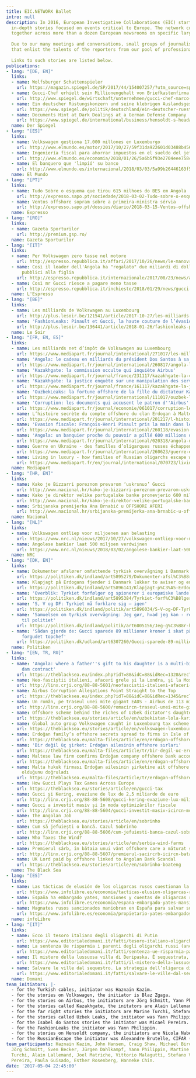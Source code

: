 ```yaml
---
title: EIC.NETWORK Ballet
intro: null
description: In 2016, European Investigative Collaborations (EIC) started publishing
  in-depth stories focused on events critical to Europe. The network currently includes journalists, information-designers and technologists working 
  together across more than a dozen European newsrooms on specific large-scale projects. 
  
  Due to our many meetings and conversations, small groups of journalists in our network discuss ideas for cross-border stories and publish articles 
  that enlist the talents of the reporters from our pool of professionals.
  
  Links to such stories are listed below.
publications:
- lang: "[DE, EN]"
  links:
  - name: Wolfsburger Schatten­spieler
    url: https://magazin.spiegel.de/SP/2017/44/154007257/?utm_source=spon&utm_campaign=centerpage
  - name: Gucci-Chef erhielt sein Millionengehalt von Briefkastenfirma
    url: http://www.spiegel.de/wirtschaft/unternehmen/gucci-chef-marco-bizzarri-erhielt-gehalt-von-briefkastenfirma-a-1189982.html
  - name: Ein deutscher Rüstungskonzern und seine klebrigen Auslandsgeschäfte
    url: https://www.spiegel.de/politik/deutschland/ein-deutscher-ruestungskonzern-und-seine-klebrigen-auslandsgeschaefte-a-3e74c70d-708c-4ae9-93e9-fbe81aae9bba
  - name: Documents Hint at Dark Dealings at a German Defense Company
    url: https://www.spiegel.de/international/business/hensoldt-s-headache-documents-hint-at-shady-dealings-by-prominent-german-defense-company-a-0ab0fef2-daad-4dbc-baa0-568c128e8f67
  name: Der Spiegel
- lang: "[ES]"
  links:
  - name: Volkswagen gestiona 17.000 millones en Luxemburgo
    url: http://www.elmundo.es/motor/2017/10/27/59f31da922601d03488b456f.html
  - name: Ingeniería fiscal para ahorrar impuestos en el sueldo del jefe de Gucci
    url: http://www.elmundo.es/economia/2018/01/26/5a6b5f93e2704eee758c059d.html
  - name: El banquero que 'limpió' su banco
    url: http://www.elmundo.es/internacional/2018/03/03/5a99b26446163f57358b457b.html
  name: El Mundo
- lang: "[PT]"
  links:
  - name: Tudo Sobre o esquema que tirou 615 milhoes do BES em Angola
    url: http://expresso.sapo.pt/sociedade/2018-03-02-Tudo-sobre-o-esquema-que-tirou-615-milhoes-do-BES-em-Angola
  - name: Ventos offshore sopram sobre a primeira-ministra sérvia
    url: http://expresso.sapo.pt/dossies/diario/2018-03-15-Ventos-offshore-sopram-sobre-a-primeira-ministra-servia
  name: Expresso
- lang: "[RO]"
  links:
  - name: Gazeta Sporturilor
    url: http://premium.gsp.ro/
  name: Gazeta Sporturilor
- lang: "[IT]"
  links:
  - name: Per Volkswagen zero tasse nel motore
    url: http://espresso.repubblica.it/affari/2017/10/26/news/le-manovre-di-volkswagen-in-lussemburgo-1.312863?ref=HEF_RULLO
  - name: Così il leader dell'Angola ha "regalato" due miliardi di dollari di soldi
      pubblici alla figlia
    url: http://espresso.repubblica.it/internazionale/2017/08/23/news/angola-l-ultimo-regalo-del-presidente-dos-santos-1.308523
  - name: Così mr Gucci riesce a pagare meno tasse
    url: http://espresso.repubblica.it/inchieste/2018/01/29/news/gucci-evasione-griffata-1.317606
  name: L'Espresso
- lang: "[BE]"
  links:
  - name: Les milliards de Volkswagen au Luxembourg
    url: http://plus.lesoir.be/121541/article/2017-10-27/les-milliards-de-volkswagen-au-luxembourg
  - name: 'FashionLeaks: Pinault et Gucci, la haute couture de l’évasion fiscale'
    url: http://plus.lesoir.be/136441/article/2018-01-26/fashionleaks-pinault-et-gucci-la-haute-couture-de-levasion-fiscale
  name: Le Soir
- lang: "[FR, EN, ES]"
  links:
  - name: Les milliards net d’impôt de Volkswagen au Luxembourg
    url: https://www.mediapart.fr/journal/international/271017/les-milliards-net-d-impot-de-volkswagen-au-luxembourg
  - name: 'Angola: le cadeau en milliards du président Dos Santos à sa fille'
    url: https://www.mediapart.fr/journal/international/260817/angola-le-cadeau-en-milliards-du-president-dos-santos-sa-fille
  - name: 'Kazakhgate: la commission occulte qui inquiète Airbus'
    url: https://www.mediapart.fr/journal/france/231117/kazakhgate-la-commission-occulte-qui-inquiete-airbus
  - name: 'Kazakhgate: la justice enquête sur une manipulation des services secrets'
    url: https://www.mediapart.fr/journal/france/161117/kazakhgate-la-justice-enquete-sur-une-manipulation-des-services-secrets
  - name: 'OuzbekLeaks: la fortune offshore de la fille du dictateur Karimov'
    url: https://www.mediapart.fr/journal/international/111017/ouzbek-leaks-fille-de-dictateur-et-amie-des-stars-elle-127-millions-deuros-dans
  - name: 'Corruption: les documents qui accusent le patron d''Airbus'
    url: https://www.mediapart.fr/journal/economie/061017/corruption-les-documents-qui-accusent-le-patron-dairbus
  - name: L’histoire secrète du compte offshore du clan Erdogan à Malte
    url: https://www.mediapart.fr/journal/international/201217/l-histoire-secrete-du-compte-offshore-du-clan-erdogan-malte
  - name: 'Evasion fiscale: François-Henri Pinault pris la main dans le sac'
    url: https://www.mediapart.fr/journal/international/260118/evasion-fiscale-francois-henri-pinault-pris-la-main-dans-le-sac
  - name: 'Angola: un banquier proche du pouvoir a pillé 600 millions de dollars'
    url: https://www.mediapart.fr/journal/international/020318/angola-un-banquier-proche-du-pouvoir-pille-600-millions-de-dollars
  - name: Guerre en Ukraine - des familles d’oligarques russes échappent aux sanctions en France
    url: https://www.mediapart.fr/journal/international/260623/guerre-en-ukraine-des-familles-d-oligarques-russes-echappent-aux-sanctions-en-france
  - name: Living in luxury - how families of Russian oligarchs escape war sanctions in France
    url: https://www.mediapart.fr/en/journal/international/070723/living-luxury-how-families-russian-oligarchs-escape-war-sanctions-france
  name: Mediapart
- lang: "[HR, EN]"
  links:
  - name: Kako je Bizzarri poreznom prevarom ‘uskrsnuo’ Gucci
    url: http://www.nacional.hr/kako-je-bizzarri-poreznom-prevarom-uskrsnuo-gucci/
  - name: Kako je direktor velike portugalske banke pronevjerio 600 milijuna dolara
    url: http://www.nacional.hr/kako-je-direktor-velike-portugalske-banke-pronevjerio-600-milijuna-dolara
  - name: Srbijanska premijerka Ana Brnabić u OFFSHORE AFERI
    url: http://www.nacional.hr/srbijanska-premijerka-ana-brnabic-u-offshore-aferi
  name: Nacional
- lang: "[NL]"
  links:
  - name: Volkswagen ontliep voor miljoenen aan belasting
    url: https://www.nrc.nl/nieuws/2017/10/27/volkswagen-ontliep-voor-miljoenen-aan-belasting-13703931-a1578994
  - name: Angolese bankier laat 500 miljoen verdwijnen
    url: https://www.nrc.nl/nieuws/2018/03/02/angolese-bankier-laat-500-miljoen-verdwijnen-a1594282
  name: NRC
- lang: "[DK, EN]"
  links:
  - name: Dokumenter afslører omfattende tyrkisk overvågning i Danmark
    url: https://politiken.dk/indland/art5895279/Dokumenter-afsl%C3%B8rer-omfattende-tyrkisk-overv%C3%A5gning-i-Danmark
  - name: Klapjagt på Erdogans fjender i Danmark lukker to aviser og endnu en friskole
    url: https://politiken.dk/indland/art5896141/Klapjagt-p%C3%A5-Erdogans-fjender-i-Danmark-lukker-to-aviser-og-endnu-en-friskole
  - name: 'Overblik: Tyrkiet forfølger og spionerer i europæiske lande'
    url: https://politiken.dk/indland/art5895384/Tyrkiet-forf%C3%B8lger-og-spionerer-i-europ%C3%A6iske-lande
  - name: 'S, V og DF: Tyrkiet må forklare sig – igen'
    url: https://politiken.dk/indland/politik/art5896034/S-V-og-DF-Tyrkiet-m%C3%A5-forklare-sig-%E2%80%93-igen
  - name: 'Samuelsen om tyrkisk overvågning: Jeg gør, hvad jeg kan - resten er op
      til politiet'
    url: https://politiken.dk/indland/politik/art6005156/Jeg-g%C3%B8r-hvad-jeg-kan-resten-er-op-til-politiet
  - name: 'Sådan gjorde de: Gucci sparede 89 millioner kroner i skat på lønnen til
      forgudet topchef'
    url: https://politiken.dk/udland/art6307260/Gucci-sparede-89-millioner-kroner-i-skat-p%C3%A5-l%C3%B8nnen-til-forgudet-topchef
  name: Politiken
- lang: "[EN, TR, RU]"
  links:
  - name: 'Angola: where a father''s gift to his daughter is a multi-billion dollar
      dam contract'
    url: https://theblacksea.eu/index.php?idT=88&idC=88&idRec=1328&recType=story
  - name: Neo-fasciștii italieni, afaceri grele și la Londra, și la Moscova
    url: http://linx.crji.org/88-88-5601/neofascistii-italieni-afaceri-grele-londra-moscova
  - name: Airbus Corruption Allegations Point Straight to the Top
    url: https://theblacksea.eu/index.php?idT=88&idC=88&idRec=1345&recType=story
  - name: Un român, pe traseul unei mite gigant EADS - Airbus de 113 milioane EUR
    url: http://linx.crji.org/88-88-5600/romacircn-traseul-unei-mite-gigant-eads-airbus-113-milioane-eur
  - name: Offshore scheme behind the riches of Uzbek dictator's daughter
    url: https://theblacksea.eu/stories/article/en/uzbekistan-lola-karimova-business
  - name: Global auto group Volkswagen caught in Luxembourg tax scheme
    url: https://theblacksea.eu/stories/article/en/volkswagen-luxembourg-tax
  - name: Erdoğan family’s offshore secrets spread to firms in Isle of Man and Malta
    url: https://theblacksea.eu/malta-files/article/en/erdogan-offshore-update
  - name: 'Bir değil üç şirket: Erdoğan ailesinin offshore sırları'
    url: https://theblacksea.eu/malta-files/article/tr/bir-degil-uc-erdogan-offshore-guncelleme
  - name: Maltese law firm confirms Erdoğan company offshore bank account
    url: https://theblacksea.eu/malta-files/article/en/erdogan-offshore-bank-account
  - name: Malta hukuk firması Erdoğan ailesinin şirketine ait offshore banka hesabı
      olduğunu doğruladı
    url: https://theblacksea.eu/malta-files/article/tr/erdogan-offshore-banka-hesabi
  - name: How Gucci Plays Tax Games Across Europe
    url: https://theblacksea.eu/stories/article/en/gucci-tax
  - name: Gucci și Kering, evaziune de lux de 2,5 miliarde de euro
    url: http://linx.crji.org/88-88-5608/gucci-kering-evaziune-lux-miliarde-euro
  - name: Gucci a investit masiv și în moda optimizărilor fiscale
    url: http://linx.crji.org/88-88-5604/gucci-investit-masiv-icircn-moda-optimizarilor-fiscale
  - name: The Angolan Job
    url: https://theblacksea.eu/stories/article/en/sobrinho
  - name: Cum să jefuiești o bancă. Cazul Sobrinho
    url: http://linx.crji.org/88-88-5606/cum-jefuiesti-banca-cazul-sobrinho
  - name: Who Taxes the Wind?
    url: https://theblacksea.eu/stories/article/en/serbia-wind-farms
  - name: Premierul sârb, în bătaia unui vânt offshore care a măturat și România
    url: http://linx.crji.org/88-88-5607/premierul-sacircrb-icircn-bataia-unui-vacircnt-offshore-care-maturat-romacircnia
  - name: UK Lord paid by offshore linked to Angolan Bank Scandal
    url: https://theblacksea.eu/stories/article/en/sobrinho-boateng
  name: The Black Sea
- lang: "[ES]"
  links:
  - name: Las tácticas de elusión de los oligarcas rusos cuestionan la eficacia de las sanciones europeas
    url: https://www.infolibre.es/economia/tacticas-elusion-oligarcas-rusos-cuestionan-eficacia-sanciones-europeas_1_1532815.html
  - name: España ha embargado yates, mansiones y cuentas de oligarcas rusos por 1.023 millones de euros
    url: https://www.infolibre.es/economia/espana-embargado-yates-mansiones-cuentas-bancarias-oligarcas-rusos-1-023-millones-euros_1_1532691.html
  - name: Magnates rusos sancionados maniobran en España para salvar sus bienes del embargo
    url: https://www.infolibre.es/economia/propietario-yates-embargados-mansiones-fuera-radar_1_1532752.html
  name: infoLibre
- lang: "[IT]"
  links:
  - name: Ecco il tesoro italiano degli oligarchi di Putin
    url: https://www.editorialedomani.it/fatti/tesoro-italiano-oligarchi-di-putin-ivcg1o5k
  - name: La sentenza Ue risparmia i parenti degli oligarchi russi (anche di Prigožin)
    url: https://www.editorialedomani.it/fatti/sentenza-ue-risparmia-parenti-oligarchi-russi-prigozin-eqjb10a9
  - name: Il mistero della lussuosa villa di Deripaska. È sequestrata, ma si può ancora affittare
    url: https://www.editorialedomani.it/fatti/il-mistero-della-lussuosa-villa-di-deripaska-e-sequestrata-ma-si-puo-ancora-affittare-wrl4x7or
  - name: Salvare le ville dal sequestro. La strategia dell’oligarca di Putin
    url: https://www.editorialedomani.it/fatti/salvare-le-ville-dal-sequestro-la-strategia-delloligarca-di-putin-ql936r0w
  name: Domani
team_initiators: |-
  - for the Turkish cables, initiator was Haznain Kazim.
  - for the stories on Volkswagen, the initiator is Blaz Zgaga.
  - for the stories on Airbus, the initiators are Jörg Schmitt, Yann Philippin and Martine Orange.
  - for the stories called Kazakhgate, the initators are Alain Lallemand and Yann Philippin.
  - for the far right stories the initiators are Marine Turchi, Stefano Vergine and Sven Becker.
  - for the stories called Uzbek Leaks, the initiator was Yann Philippin.
  - for the Isabel do Santos stories the initiator was Micael Pereira.
  - for the FashionLeaks the initiator was Yann Philippin.
  - for the stories on Hensoldt company, the initiators are Nicola Naber and Rafafel Buschmann (2023). 
  - for the RussianEscape the initiator was Alexandre Brutelle, CIFAR (2023). 
team_participants: Haznain Kazim, John Hansen, Craig Shaw, Michael Bird, Blaz Zgaga,
  Jörg Schmitt, Sven Becker, Jürgen Dahlkampf, Yann Philippin, Martine Orange, Marine
  Turchi, Alain Lallemand, Joel Matriche, Vittorio Malagutti, Stefano Vergine, Micael
  Pereira, Paula Guisado, Esther Rosenberg, Hanneke Chin.
date: '2017-05-04 22:45:00'
---
```


